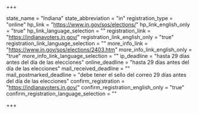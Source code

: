 +++

state_name = "Indiana"
state_abbreviation = "in"
registration_type = "online"
hp_link = "https://www.in.gov/sos/elections/"
hp_link_english_only = "true"
hp_link_language_selection = ""
registration_link = "https://indianavoters.in.gov/"
registration_link_english_only = "true"
registration_link_language_selection = ""
more_info_link = "https://www.in.gov/sos/elections/2403.htm"
more_info_link_english_only = "true"
more_info_link_language_selection = ""
ip_deadline = "hasta 29 días antes del día de las elecciones"
online_deadline = "hasta 29 días antes del día de las elecciones"
mail_received_deadline = ""
mail_postmarked_deadline = "debe tener el sello del correo 29 días antes del día de las elecciones"
confirm_registration = "https://indianavoters.in.gov/"
confirm_registration_english_only = "true"
confirm_registration_language_selection = ""

+++
